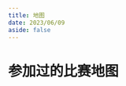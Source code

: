 ```yaml
---
title: 地图
date: 2023/06/09
aside: false
---
```


# 参加过的比赛地图
<race-map v-if="componentsLoaded"></race-map>

<script setup>
import { inject,watch } from 'vue';
const componentsLoaded = inject('componentsLoaded', false);
</script>
